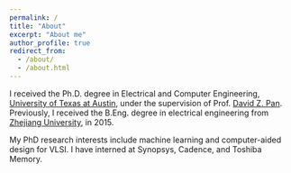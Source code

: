 ```yaml
---
permalink: /
title: "About"
excerpt: "About me"
author_profile: true
redirect_from: 
  - /about/
  - /about.html
---
```




I received the Ph.D. degree in Electrical and Computer Engineering, [University of Texas at Austin](https://www.utexas.edu/), under the supervision of Prof. [David Z. Pan](http://www.ece.utexas.edu/~dpan/). 
Previously, I received the B.Eng. degree in electrical engineering from [Zhejiang University](http://www.zju.edu.cn/english/), in 2015.

My PhD research interests include machine learning and computer-aided design for VLSI.
I have interned at Synopsys, Cadence, and Toshiba Memory.
